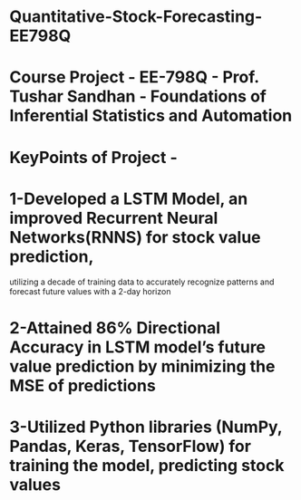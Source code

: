 # Quantitative-Stock-Forecasting-EE798Q
# Course Project - EE-798Q - Prof. Tushar Sandhan - Foundations of Inferential Statistics and Automation
# KeyPoints of Project -
# 1-Developed a LSTM Model, an improved Recurrent Neural Networks(RNNS) for stock value prediction, 
utilizing a decade of training data to accurately recognize patterns and forecast future values with a 2-day horizon
# 2-Attained 86% Directional Accuracy in LSTM model’s future value prediction by minimizing the MSE of predictions
# 3-Utilized Python libraries (NumPy, Pandas, Keras, TensorFlow) for training the model, predicting stock values
